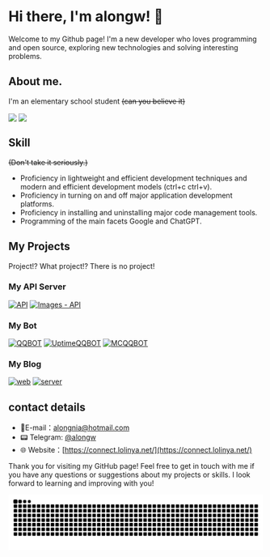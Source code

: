# Hi there, I'm alongw! 👋

Welcome to my Github page! I'm a new developer who loves programming and open source, exploring new technologies and solving interesting problems.

## About me.

I'm an elementary school student ~~(can you believe it)~~

<p>
      <img
        src="https://github-readme-stats.vercel.app/api?username=alongw&show_icons=true&theme=buefy&include_all_commits=true&count_private=true&hide_rank=true"
        style="height: 200px"
        align="center"
      />
      <img
        src="https://github-readme-stats.vercel.app/api/top-langs/?username=alongw&layout=compact&card_width=320"
        height="200"
        align="center"
      />
    </p>

## Skill

~~(Don't take it seriously.)~~

- Proficiency in lightweight and efficient development techniques and modern and efficient development models (ctrl+c ctrl+v).
- Proficiency in turning on and off major application development platforms.
- Proficiency in installing and uninstalling major code management tools.
- Programming of the main facets Google and ChatGPT.

## My Projects

Project!? What project!? There is no project!


### My API Server

[![API](https://github-readme-stats.vercel.app/api/pin/?username=alongw&repo=nia-api)](https://github.com/alongw/nia-api)
[![Images - API](https://github-readme-stats.vercel.app/api/pin/?username=alongw&repo=nia-images)](https://github.com/alongw/nia-images)

### My Bot

[![QQBOT](https://github-readme-stats.vercel.app/api/pin/?username=alongw&repo=nia-qq-bot)](https://github.com/alongw/nia-qq-bot)
[![UptimeQQBOT](https://github-readme-stats.vercel.app/api/pin/?username=alongw&repo=Uptime-Kuma-qqbot)](https://github.com/alongw/Uptime-Kuma-qqbot)
[![MCQQBOT](https://github-readme-stats.vercel.app/api/pin/?username=alongw&repo=auto-mc-whitelist-qq-bot)](https://github.com/alongw/auto-mc-whitelist-qq-bot)

### My Blog

[![web](https://github-readme-stats.vercel.app/api/pin/?username=liyxiblog&repo=web)](https://github.com/liyxiblog/web)
[![server](https://github-readme-stats.vercel.app/api/pin/?username=liyxiblog&repo=server)](https://github.com/liyxiblog/server)

## contact details

- 📧E-mail：[alongnia@hotmail.com](mailto:alongnia@hotmail.com)
- 📟 Telegram: [@alongw](https://alongw.t.me/)
- 🌐 Website：[https://connect.lolinya.net/](https://connect.lolinya.net/)

Thank you for visiting my GitHub page! Feel free to get in touch with me if you have any questions or suggestions about my projects or skills. I look forward to learning and improving with you!


<picture>
  <source media="(prefers-color-scheme: dark)" srcset="https://raw.githubusercontent.com/alongw/alongw/snakes/github-contribution-grid-snake-dark.svg">
  <source media="(prefers-color-scheme: light)" srcset="https://raw.githubusercontent.com/alongw/alongw/snakes/github-contribution-grid-snake.svg">
  <img alt="github contribution grid snake animation" src="https://raw.githubusercontent.com/alongw/alongw/snakes/github-contribution-grid-snake.svg">
</picture>

